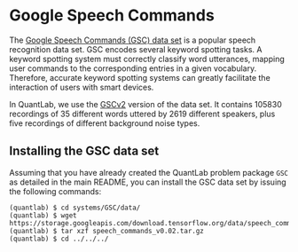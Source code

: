 # Google Speech Commands
The [Google Speech Commands (GSC) data set](https://ai.googleblog.com/2017/08/launching-speech-commands-dataset.html) is a popular speech recognition data set.
GSC encodes several keyword spotting tasks.
A keyword spotting system must correctly classify word utterances, mapping user commands to the corresponding entries in a given vocabulary.
Therefore, accurate keyword spotting systems can greatly facilitate the interaction of users with smart devices.

In QuantLab, we use the [GSCv2](https://storage.googleapis.com/download.tensorflow.org/data/speech_commands_v0.02.tar.gz) version of the data set.
It contains 105830 recordings of 35 different words uttered by 2619 different speakers, plus five recordings of different background noise types.


## Installing the GSC data set
Assuming that you have already created the QuantLab problem package `GSC` as detailed in the main README, you can install the GSC data set by issuing the following commands:
```
(quantlab) $ cd systems/GSC/data/
(quantlab) $ wget https://storage.googleapis.com/download.tensorflow.org/data/speech_commands_v0.02.tar.gz
(quantlab) $ tar xzf speech_commands_v0.02.tar.gz
(quantlab) $ cd ../../../
```
